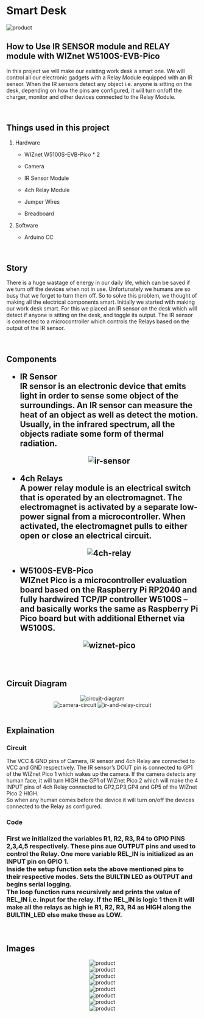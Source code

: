 <h1>Smart Desk</h1>
<img src="https://github.com/Innovation4x/SmartDesk/blob/main/images/product1.jpeg?raw=true" alt="product">
<h2>How to Use IR SENSOR module and RELAY module with WIZnet W5100S-EVB-Pico</h2>
<p>In this project we will make our existing work desk a smart one. We will control all our electronic gadgets with a Relay Module equipped with an IR sensor.
When the IR sensors detect any object i.e. anyone is sitting on the desk, depending on how the pins are configured, it will turn on/off the charger, monitor and other devices connected to the Relay Module.
</p>

<br/>
<h2>Things used in this project</h2>
<ol>
    <li>
    Hardware
    <ul>
        <li><p>WIZnet W5100S-EVB-Pico * 2</p></li>
        <li><p>Camera</p></li>
        <li><p>IR Sensor Module</p></li>
        <li><p>4ch Relay Module</p></li>
        <li><p>Jumper Wires</p></li>
        <li><p>Breadboard</p></li>
    </ul>
    </li>
    <li>
    Software
    <ul>
        <li><p>Arduino CC</p></li>
    </ul>
    </li>
</ol>
<br/>
<h2>Story</h2>
<p>There is a huge wastage of energy in our daily life, which can be saved if we turn off the devices when not in use. Unfortunately we humans are so busy that we forget to turn them off. So to solve this problem, we thought of making all the electrical components smart.
Initially we started with making our work desk smart. For this we placed an IR sensor on the desk which will detect if anyone is sitting on the desk, and toggle its output. The IR sensor is connected to a microcontroller which controls the Relays based on the output of the IR sensor.
</p>
<br/>
<h2>Components</p>
<ul>
    <li>
        <p>IR Sensor<br/>IR sensor is an electronic device that emits light in order to sense some object of the surroundings. An IR sensor can measure the heat of an object as well as detect the motion. Usually, in the infrared spectrum, all the objects radiate some form of thermal radiation.</p>
        <div style="text-align: center">
        <img src="https://github.com/Innovation4x/SmartDesk/blob/main/images/irsensor.jpg?raw=true" alt="ir-sensor">
        </div>
    </li>
    <li>
        <p>4ch Relays<br/>A power relay module is an electrical switch that is operated by an electromagnet. The electromagnet is activated by a separate low-power signal from a microcontroller. When activated, the electromagnet pulls to either open or close an electrical circuit.</p>
        <div style="text-align: center">
        <img src="https://github.com/Innovation4x/SmartDesk/blob/main/images/4chrelay.jpeg?raw=true" alt="4ch-relay">
        </div>
    </li>
    <li>
        <p>W5100S-EVB-Pico<br/>WIZnet Pico is a microcontroller evaluation board based on the Raspberry Pi RP2040 and fully hardwired TCP/IP controller W5100S – and basically works the same as Raspberry Pi Pico board but with additional Ethernet via W5100S.</p>
        <div style="text-align: center">
            <img src="https://github.com/Innovation4x/SmartDesk/blob/main/images/wiznet-pico.png?raw=true" alt="wiznet-pico">
        </div>
    </li>
</ul>
<br/>
<h2>Circuit Diagram</h2>
<div style="text-align: center">
    <img src="https://github.com/Innovation4x/SmartDesk/blob/main/images/circuit-diagram.png?raw=true" alt="circuit-diagram">
</div>
<div style="text-align: center">
    <img src="https://github.com/Innovation4x/SmartDesk/blob/main/images/product4.jpeg?raw=true" alt="camera-circuit">
    <img src="https://github.com/Innovation4x/SmartDesk/blob/main/images/product8.jpeg?raw=true" alt="ir-and-relay-circuit">
</div>
<br/>
<h2>Explaination</h2>
<h3>Circuit</h3>
<p>The VCC & GND pins of Camera, IR sensor and 4ch Relay are connected to VCC and GND respectively. The IR sensor’s DOUT pin is connected to  GP1  of the WIZnet Pico 1 which wakes up the camera. If the camera detects any human face, it will turn HIGH the GP1 of WIZnet Pico 2 which will make the 4 INPUT pins of 4ch Relay connected to GP2,GP3,GP4 and GP5 of the WIZnet Pico 2 HIGH.<br>
So when any human comes before the device it will turn on/off the devices connected to the Relay as configured. 
<br>
<h3>Code<h3>
First we initialized the variables R1, R2, R3, R4 to GPIO PINS 2,3,4,5 respectively. These pins aue OUTPUT pins and used to control the Relay. One more variable REL_IN is initialized as an INPUT pin on GPIO 1.
<br>
Inside the setup function sets the above mentioned pins to their respective modes. Sets the BUILTIN LED as OUTPUT and begins serial logging.
<br>
The loop function runs recursively and prints the value of REL_IN i.e. input for the relay. If the REL_IN is logic 1 then it will make all the relays as high ie R1, R2, R3, R4 as HIGH along the BUILTIN_LED else make these as LOW.
</p>
<br>
<h2>Images</h2>
<div style="text-align: center"><img src="https://github.com/Innovation4x/SmartDesk/blob/main/images/product1.jpeg?raw=true" alt="product"></div>
<div style="text-align: center"><img src="https://github.com/Innovation4x/SmartDesk/blob/main/images/product2.jpeg?raw=true" alt="product"></div>
<div style="text-align: center"><img src="https://github.com/Innovation4x/SmartDesk/blob/main/images/product3.jpeg?raw=true" alt="product"></div>
<div style="text-align: center"><img src="https://github.com/Innovation4x/SmartDesk/blob/main/images/product4.jpeg?raw=true" alt="product"></div>
<div style="text-align: center"><img src="https://github.com/Innovation4x/SmartDesk/blob/main/images/product5.jpeg?raw=true" alt="product"></div>
<div style="text-align: center"><img src="https://github.com/Innovation4x/SmartDesk/blob/main/images/product6.jpeg?raw=true" alt="product"></div>
<div style="text-align: center"><img src="https://github.com/Innovation4x/SmartDesk/blob/main/images/product7.jpeg?raw=true" alt="product"></div>
<div style="text-align: center"><img src="https://github.com/Innovation4x/SmartDesk/blob/main/images/product8.jpeg?raw=true" alt="product"></div>
